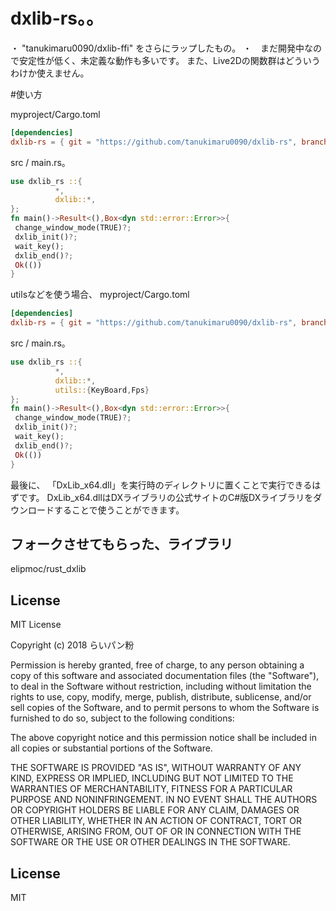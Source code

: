 # dxlib-rs。。
・ "tanukimaru0090/dxlib-ffi" をさらにラップしたもの。
・　まだ開発中なので安定性が低く、未定義な動作も多いです。
また、Live2Dの関数群はどういうわけか使えません。


#使い方

myproject/Cargo.toml
```toml
[dependencies]
dxlib-rs = { git = "https://github.com/tanukimaru0090/dxlib-rs", branch = "beta"}
```

src / main.rs。
```Rust
use dxlib_rs ::{
          *,
          dxlib::*,
};
fn main()->Result<(),Box<dyn std::error::Error>>{
 change_window_mode(TRUE)?;
 dxlib_init()?;
 wait_key();
 dxlib_end()?;
 Ok(())
}
```
utilsなどを使う場合、
myproject/Cargo.toml
```toml
[dependencies]
dxlib-rs = { git = "https://github.com/tanukimaru0090/dxlib-rs", branch = "beta",features = ["utils"]}
```

src / main.rs。
```Rust
use dxlib_rs ::{
          *,
          dxlib::*,
          utils::{KeyBoard,Fps}
};
fn main()->Result<(),Box<dyn std::error::Error>>{
 change_window_mode(TRUE)?;
 dxlib_init()?;
 wait_key();
 dxlib_end()?;
 Ok(())
}
``` 





最後に、 「DxLib_x64.dll」を実行時のディレクトリに置くことで実行できるはずです。
DxLib_x64.dllはDXライブラリの公式サイトのC#版DXライブラリをダウンロードすることで使うことができます。

## フォークさせてもらった、ライブラリ
elipmoc/rust_dxlib
## License
MIT License

Copyright (c) 2018 らいパン粉

Permission is hereby granted, free of charge, to any person obtaining a copy
of this software and associated documentation files (the "Software"), to deal
in the Software without restriction, including without limitation the rights
to use, copy, modify, merge, publish, distribute, sublicense, and/or sell
copies of the Software, and to permit persons to whom the Software is
furnished to do so, subject to the following conditions:

The above copyright notice and this permission notice shall be included in all
copies or substantial portions of the Software.

THE SOFTWARE IS PROVIDED "AS IS", WITHOUT WARRANTY OF ANY KIND, EXPRESS OR
IMPLIED, INCLUDING BUT NOT LIMITED TO THE WARRANTIES OF MERCHANTABILITY,
FITNESS FOR A PARTICULAR PURPOSE AND NONINFRINGEMENT. IN NO EVENT SHALL THE
AUTHORS OR COPYRIGHT HOLDERS BE LIABLE FOR ANY CLAIM, DAMAGES OR OTHER
LIABILITY, WHETHER IN AN ACTION OF CONTRACT, TORT OR OTHERWISE, ARISING FROM,
OUT OF OR IN CONNECTION WITH THE SOFTWARE OR THE USE OR OTHER DEALINGS IN THE
SOFTWARE.


## License
MIT
